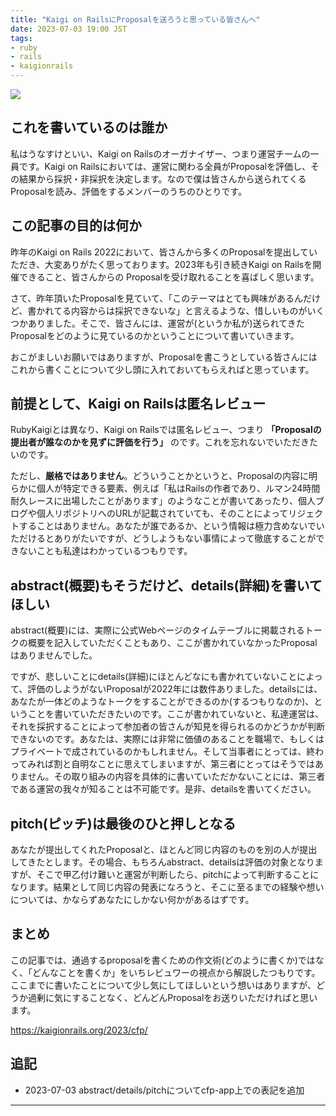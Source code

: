 ```yaml
---
title: "Kaigi on RailsにProposalを送ろうと思っている皆さんへ"
date: 2023-07-03 19:00 JST
tags:
- ruby
- rails
- kaigionrails
---
```


![](2023/kaigionrails-2023-cfpapp.png)

## これを書いているのは誰か
私はうなすけといい、Kaigi on Railsのオーガナイザー、つまり運営チームの一員です。Kaigi on Railsにおいては、運営に関わる全員がProposalを評価し、その結果から採択・非採択を決定します。なので僕は皆さんから送られてくるProposalを読み、評価をするメンバーのうちのひとりです。

## この記事の目的は何か
昨年のKaigi on Rails 2022において、皆さんから多くのProposalを提出していただき、大変ありがたく思っております。2023年も引き続きKaigi on Railsを開催できること、皆さんからの Proposalを受け取れることを喜ばしく思います。

さて、昨年頂いたProposalを見ていて、「このテーマはとても興味があるんだけど、書かれてる内容からは採択できないな」と言えるような、惜しいものがいくつかありました。そこで、皆さんには、運営が(というか私が)送られてきたProposalをどのように見ているのかということについて書いていきます。

おこがましいお願いではありますが、Proposalを書こうとしている皆さんにはこれから書くことについて少し頭に入れておいてもらえればと思っています。

## 前提として、Kaigi on Railsは匿名レビュー
RubyKaigiとは異なり、Kaigi on Railsでは匿名レビュー、つまり **「Proposalの提出者が誰なのかを見ずに評価を行う」** のです。これを忘れないでいただきたいのです。

ただし、**厳格ではありません**。どういうことかというと、Proposalの内容に明らかに個人が特定できる要素、例えば「私はRailsの作者であり、ルマン24時間耐久レースに出場したことがあります」のようなことが書いてあったり、個人ブログや個人リポジトリへのURLが記載されていても、そのことによってリジェクトすることはありません。あなたが誰であるか、という情報は極力含めないでいただけるとありがたいですが、どうしようもない事情によって徹底することができないことも私達はわかっているつもりです。

## abstract(概要)もそうだけど、details(詳細)を書いてほしい
abstract(概要)には、実際に公式Webページのタイムテーブルに掲載されるトークの概要を記入していただくこともあり、ここが書かれていなかったProposalはありませんでした。

ですが、悲しいことにdetails(詳細)にほとんどなにも書かれていないことによって、評価のしようがないProposalが2022年には数件ありました。detailsには、あなたが一体どのようなトークをすることができるのか(するつもりなのか)、ということを書いていただきたいのです。ここが書かれていないと、私達運営は、それを採択することによって参加者の皆さんが知見を得られるのかどうかが判断できないのです。あなたは、実際には非常に価値のあることを職場で、もしくはプライベートで成されているのかもしれません。そして当事者にとっては、終わってみれば割と自明なことに思えてしまいますが、第三者にとってはそうではありません。その取り組みの内容を具体的に書いていただかないことには、第三者である運営の我々が知ることは不可能です。是非、detailsを書いてください。

## pitch(ピッチ)は最後のひと押しとなる
あなたが提出してくれたProposalと、ほとんど同じ内容のものを別の人が提出してきたとします。その場合、もちろんabstract、detailsは評価の対象となりますが、そこで甲乙付け難いと運営が判断したら、pitchによって判断することになります。結果として同じ内容の発表になろうと、そこに至るまでの経験や想いについては、かならずあなたにしかない何かがあるはずです。

## まとめ
この記事では、通過するproposalを書くための作文術(どのように書くか)ではなく、「どんなことを書くか」をいちレビュワーの視点から解説したつもりです。ここまでに書いたことについて少し気にしてほしいという想いはありますが、どうか過剰に気にすることなく、どんどんProposalをお送りいただければと思います。

<https://kaigionrails.org/2023/cfp/>

## 追記
* 2023-07-03 abstract/details/pitchについてcfp-app上での表記を追加

-----
